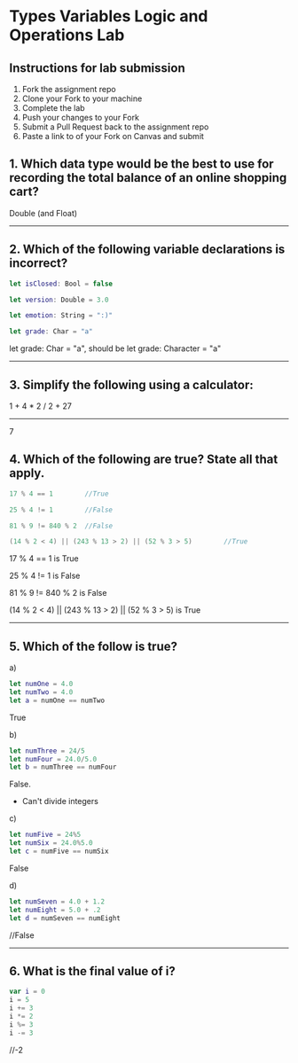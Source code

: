 # Types Variables Logic and Operations Lab

## Instructions for lab submission

1. Fork the assignment repo
1. Clone your Fork to your machine
1. Complete the lab
1. Push your changes to your Fork
1. Submit a Pull Request back to the assignment repo
1. Paste a link to of your Fork on Canvas and submit

## 1. Which data type would be the best to use for recording the total balance of an online shopping cart?

Double (and Float)

***
## 2. Which of the following variable declarations is **incorrect**?

```swift
let isClosed: Bool = false

let version: Double = 3.0

let emotion: String = ":)"

let grade: Char = "a"
```
let grade: Char = "a", should be 
let grade: Character = "a"
***
## 3. Simplify the following using a calculator:

1 + 4 * 2 / 2 + 27
***
7

## 4. Which of the following are true? State all that apply.

```swift
17 % 4 == 1        //True

25 % 4 != 1        //False

81 % 9 != 840 % 2  //False

(14 % 2 < 4) || (243 % 13 > 2) || (52 % 3 > 5)        //True
```
17 % 4 == 1        is True      

25 % 4 != 1         is False

81 % 9 != 840 % 2    is False

(14 % 2 < 4) || (243 % 13 > 2) || (52 % 3 > 5)        is True 


***
## 5. Which of the follow is true?

a)
```swift
let numOne = 4.0
let numTwo = 4.0
let a = numOne == numTwo
```
True

b)
```swift
let numThree = 24/5
let numFour = 24.0/5.0
let b = numThree == numFour
```
False.  
* Can't divide integers 

c)
```swift
let numFive = 24%5
let numSix = 24.0%5.0
let c = numFive == numSix
```
False

d)
```swift
let numSeven = 4.0 + 1.2
let numEight = 5.0 + .2
let d = numSeven == numEight
```
//False
***
## 6. What is the final value of i?

```swift
var i = 0
i = 5
i += 3
i *= 2
i %= 3
i -= 3
```
//-2
